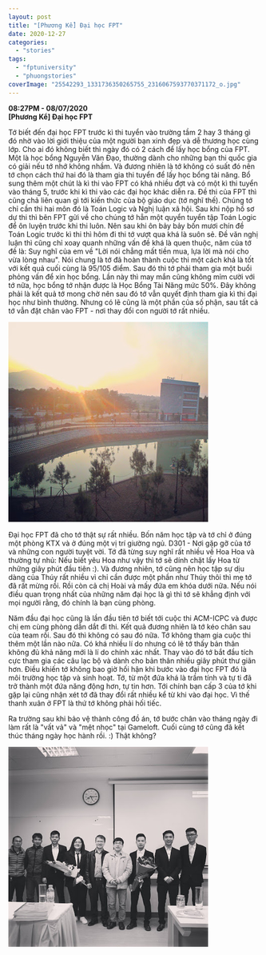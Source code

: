 ```yaml
---
layout: post
title: "[Phương Kể] Đại học FPT"
date: 2020-12-27
categories: 
  - "stories"
tags: 
  - "fptuniversity"
  - "phuongstories"
coverImage: "25542293_1331736350265755_2316067593770371172_o.jpg"
---
```


**08:27PM - 08/07/2020**  
**\[Phương Kể\] Đại học FPT**

Tớ biết đến đại học FPT trước kì thi tuyển vào trường tầm 2 hay 3 tháng gì đó nhờ vào lời giới thiệu của một người bạn xinh đẹp và dễ thương học cùng lớp. Cho ai đó không biết thì ngày đó có 2 cách để lấy học bổng của FPT. Một là học bổng Nguyễn Văn Đạo, thường dành cho những bạn thi quốc gia có giải nếu tớ nhớ không nhầm. Và đương nhiên là tớ không có suất đó nên tớ chọn cách thứ hai đó là tham gia thi tuyển để lấy học bổng tài năng. Bổ sung thêm một chút là kì thi vào FPT có khá nhiều đợt và có một kì thi tuyển vào tháng 5, trước khi kì thi vào các đại học khác diễn ra. Đề thi của FPT thì cũng chả liên quan gì tới kiến thức của bộ giáo dục (tớ nghĩ thế). Chúng tớ chỉ cần thi hai môn đó là Toán Logic và Nghị luận xã hội. Sau khi nộp hồ sơ dự thi thì bên FPT gửi về cho chúng tớ hẳn một quyển tuyển tập Toán Logic để ôn luyện trước khi thi luôn. Nên sau khi ôn bảy bảy bốn mươi chín đề Toán Logic trước kì thi thì hôm đi thi tớ vượt qua khá là suôn sẻ. Đề văn nghị luận thì cũng chỉ xoay quanh những vấn đề khá là quen thuộc, năm của tớ đề là: Suy nghĩ của em về "Lời nói chẳng mất tiền mua, lựa lời mà nói cho vừa lòng nhau". Nói chung là tớ đã hoàn thành cuộc thi một cách khá là tốt với kết quả cuối cùng là 95/105 điểm. Sau đó thì tớ phải tham gia một buổi phỏng vấn để xin học bổng. Lần này thì may mắn cũng không mỉm cười với tớ nữa, học bổng tớ nhận được là Học Bổng Tài Năng mức 50%. Đây không phải là kết quả tớ mong chờ nên sau đó tớ vẫn quyết định tham gia kì thi đại học như bình thường. Nhưng có lẽ cũng là một phần của số phận, sau tất cả tớ vẫn đặt chân vào FPT - nơi thay đổi con người tớ rất nhiều.

[![](images/c64c1-1499455_669008783205185_7204453773333988111_n.jpg)](https://draft.blogger.com/u/1/blog/post/edit/2806561286681450492/6754717607232454713#)

Đại học FPT đã cho tớ thật sự rất nhiều. Bốn năm học tập và tớ chỉ ở đúng một phòng KTX và ở đúng một vị trí giường ngủ. D301 - Nơi gặp gỡ của tớ và những con người tuyệt vời. Tớ đã từng suy nghĩ rất nhiều về Hoa Hoa và thường tự nhủ: Nếu biết yêu Hoa như vậy thì tớ sẽ dính chặt lấy Hoa từ những giây phút đầu tiên :). Và đương nhiên, tớ cũng nên học tập sự dịu dàng của Thúy rất nhiều vì chỉ cần được một phần như Thúy thôi thì mẹ tớ đã rất mừng rồi. Rồi còn cả chị Hoài và mấy đứa em khóa dưới nữa. Nếu nói điều quan trọng nhất của những năm đại học là gì thì tớ sẽ khẳng định với mọi người rằng, đó chính là bạn cùng phòng. 

Năm đầu đại học cũng là lần đầu tiên tớ biết tới cuộc thi ACM-ICPC và được chị em cùng phòng dẫn dắt đi thi. Kết quả đương nhiên là tớ kéo chân sau của team rồi. Sau đó thì không có sau đó nữa. Tớ không tham gia cuộc thi thêm một lần nào nữa. Có khá nhiều lí do nhưng có lẽ tớ thấy bản thân không đủ khả năng mới là lí do chính xác nhất. Thay vào đó tớ bắt đầu tích cực tham gia các câu lạc bộ và dành cho bản thân nhiều giây phút thư giãn hơn. Điều khiến tớ không bao giờ hối hận khi bước vào đại học FPT đó là môi trường học tập và sinh hoạt. Tớ, từ một đứa khá là trầm tính và tự ti đã trở thành một đứa năng động hơn, tự tin hơn. Tới chính bạn cấp 3 của tớ khi gặp lại cũng nhận xét tớ đã thay đổi rất nhiều kể từ khi vào đại học. Vì thế thanh xuân ở FPT là thứ tớ không phải hối tiếc.

Ra trường sau khi bảo vệ thành công đồ án, tớ bước chân vào tháng ngày đi làm rất là "vất vả" và "mệt nhọc" tại Gameloft. Cuối cùng tớ cũng đã kết thúc tháng ngày học hành rồi. :) Thật không?

[![](images/1bc63-25542293_1331736350265755_2316067593770371172_o.jpg)](https://draft.blogger.com/u/1/blog/post/edit/2806561286681450492/6754717607232454713#)
